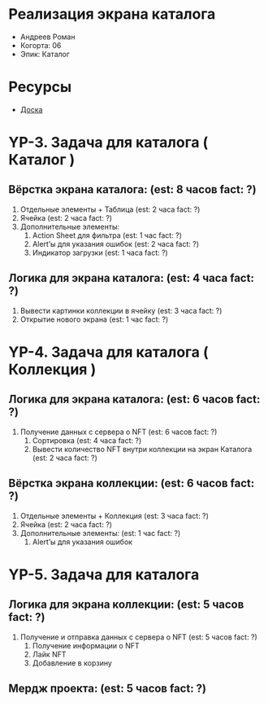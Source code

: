 # Реализация экрана каталога

- Андреев Роман
- Когорта: 06
- Эпик: Каталог

# Ресурсы

- [Доска](https://www.notion.so/002a21b3720c4c9197fae68409b407b3?pvs=21)

# **YP-3. Задача для каталога ( Каталог )**

## Вёрстка экрана каталога: (est: 8 часов fact: ?)

1. Отдельные элементы + Таблица (est: 2 часа fact: ?)
2. Ячейка (est: 2 часа fact: ?)
3. Дополнительные элементы:
    1. Action Sheet для фильтра (est: 1 час fact: ?)
    2. Alert’ы для указания ошибок (est: 2 часа fact: ?)
    3. Индикатор загрузки (est: 1 часа fact: ?)

## Логика для экрана каталога: (est: 4 часа fact: ?)

1. Вывести картинки коллекции в ячейку (est: 3 часа fact: ?)
2. Открытие нового экрана (est: 1 час fact: ?)

# **YP-4. Задача для каталога ( Коллекция )**

## Логика для экрана каталога: (est: 6 часов fact: ?)

1. Получение данных с сервера о NFT (est: 6 часов fact: ?)
    1. Сортировка (est: 4 часа fact: ?)
    2. Вывести количество NFT внутри коллекции на экран Каталога (est: 2 часа fact: ?)

## Вёрстка экрана коллекции: (est: 6 часов fact: ?)

1. Отдельные элементы + Коллекция (est: 3 часа fact: ?)
2. Ячейка (est: 2 часа fact: ?)
3. Дополнительные элементы: (est: 1 час fact: ?)
    1. Alert’ы для указания ошибок

# **YP-5. Задача для каталога**

## Логика для экрана коллекции: (est: 5 часов fact: ?)

1. Получение и отправка данных с сервера о NFT (est: 5 часов fact: ?)
    1. Получение информации о NFT
    2. Лайк NFT
    3. Добавление в корзину

## Мердж проекта: (est: 5 часов fact: ?)
